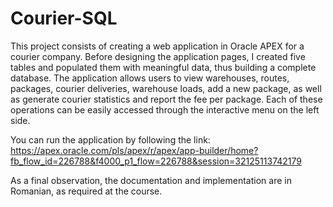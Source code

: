 # Courier-SQL  
This project consists of creating a web application in Oracle APEX for a courier company. Before designing the application pages, I created five tables and populated them with meaningful data, thus building a complete database. The application allows users to view warehouses, routes, packages, courier deliveries, warehouse loads, add a new package, as well as generate courier statistics and report the fee per package. Each of these operations can be easily accessed through the interactive menu on the left side.

You can run the application by following the link: https://apex.oracle.com/pls/apex/r/apex/app-builder/home?fb_flow_id=226788&f4000_p1_flow=226788&session=32125113742179

As a final observation, the documentation and implementation are in Romanian, as required at the course.

